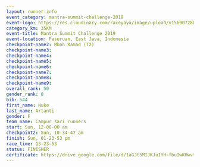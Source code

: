 ```yaml
---
layout: runner-info 
event_category: mantra-summit-challenge-2019 
event-logo: https://res.cloudinary.com/raceyaya/image/upload/v1569072809/logo/mantra-image_segrbx.jpg
category_km: 35KM 
event-title: Mantra Summit Challenge 2019 
event-location: Pasuruan, East Java, Indonesia 
checkpoint-name2: Mbah Kamad (T2) 
checkpoint-name3: 
checkpoint-name4: 
checkpoint-name5: 
checkpoint-name6: 
checkpoint-name7: 
checkpoint-name8: 
checkpoint-name9: 
overall_rank: 50
gender_rank: 8
bib: 544
first_name: Nuke
last_name: Artanti
gender: F
team_name: Campur sari runners
start: Sun, 12-00-00 am
checkpoint2: Sun, 10-34-47 am
finish: Sun, 01-23-53 pm
race_time: 13-23-53
status: FINISHER
certificate: https://drive.google.com/file/d/1aGJt5MIJKJuIYH-fbuIwKHwvt4XLrDI1/view?usp=sharing
---
```

